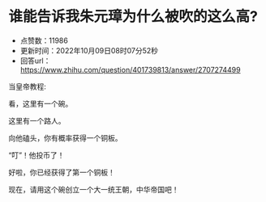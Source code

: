 # 谁能告诉我朱元璋为什么被吹的这么高?
- 点赞数：11986
- 更新时间：2022年10月09日08时07分52秒
- 回答url：https://www.zhihu.com/question/401739813/answer/2707274499
<body>
 <p data-pid="XkcGlxL5">当皇帝教程:</p>
 <p data-pid="D8Ip6z3E">看，这里有一个碗。</p>
 <p data-pid="4FfsXVY0">这里有一个路人。</p>
 <p data-pid="_vxskn27">向他磕头，你有概率获得一个铜板。</p>
 <p data-pid="scnXZgzR">“叮”！他投币了！</p>
 <p data-pid="yvgePWOX">好啦，你已经获得了第一个铜板！</p>
 <p data-pid="AYiPkKxd">现在，请用这个碗创立一个大一统王朝，中华帝国吧！</p>
</body>